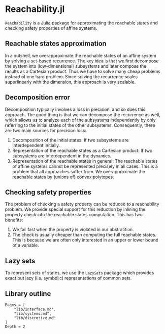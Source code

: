 # Reachability.jl

`Reachability` is a [Julia](http://julialang.org) package for approximating the
reachable states and checking safety properties of affine systems.

## Reachable states approximation
In a nutshell, we overapproximate the reachable states of an affine system by
solving a set-based recurrence.
The key idea is that we first decompose the system into (low-dimensional)
subsystems and later compose the results as a Cartesian product.
Thus we have to solve many cheap problems instead of one hard problem.
Since solving the recurrence scales superlinearly with the dimension, this
approach is very scalable.

## Decomposition error
Decomposition typically involves a loss in precision, and so does this approach.
The good thing is that we can decompose the recurrence as well, which allows us
to analyze each of the subsystems independently by only referring to the initial
states of the other subsystems.
Consequently, there are two main sources for precision loss:
1. Decomposition of the initial states: If two subsystems are interdependent initially.
2. Representation of the reachable states as a Cartesian product: If two subsystems are interdependent in the dynamics.
3. Representation of the reachable states in general: The reachable states of affine systems cannot be represented precisely in all cases. This is a problem that all approaches suffer from. We overapproximate the reachable states by (unions of) convex polytopes.

## Checking safety properties
The problem of checking a safety property can be reduced to a reachability
problem.
We provide special support for this reduction by inlining the property check
into the reachable states computation.
This has two benefits:
1. We fail fast when the property is violated in our abstraction.
2. The check is usually cheaper than computing the full reachable states. This is because we are often only interested in an upper or lower bound of a variable.

## Lazy sets
To represent sets of states, we use the `LazySets` package which provides
exact but lazy (i.e. symbolic) representations of common sets.


## Library outline

```@contents
Pages = [
    "lib/interface.md",
    "lib/systems.md",
    "lib/discretize.md"
]
Depth = 2
```
